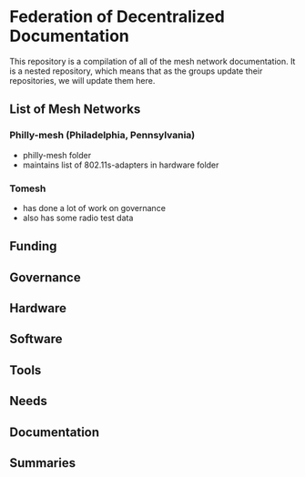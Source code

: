 # Federation of Decentralized Documentation

This repository is a compilation of all of the mesh network documentation. It is a nested repository, which means that as the groups update their repositories, we will update them here.

## List of Mesh Networks



### Philly-mesh (Philadelphia, Pennsylvania)
* philly-mesh folder
* maintains list of 802.11s-adapters in hardware folder

### Tomesh

* has done a lot of work on governance
* also has some radio test data
## Funding

## Governance

## Hardware

## Software

## Tools

## Needs

## Documentation

## Summaries


